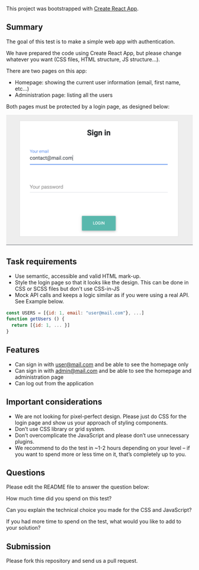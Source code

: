 This project was bootstrapped with [Create React App](https://github.com/facebook/create-react-app).

## Summary

The goal of this test is to make a simple web app with authentication.

We have prepared the code using Create React App, but please change whatever you want (CSS files, HTML structure, JS structure...).

There are two pages on this app:

- Homepage: showing the current user information (email, first name, etc…)
- Administration page: listing all the users

Both pages must be protected by a login page, as designed below:

![Login design](design.png?raw=true)

## Task requirements

- Use semantic, accessible and valid HTML mark-up.
- Style the login page so that it looks like the design. This can be done in CSS or SCSS files but don't use CSS-in-JS
- Mock API calls and keeps a logic similar as if you were using a real API. See Example below.

```javascript
const USERS = [{id: 1, email: "user@mail.com"}, ...]
function getUsers () {
  return [{id: 1, ... }]
}
```

## Features

- Can sign in with [user@mail.com](mailto:user@mail.com) and be able to see the homepage only
- Can sign in with [admin@mail.com](mailto:admin@mail.com) and be able to see the homepage and administration page
- Can log out from the application

## Important considerations

- We are not looking for pixel-perfect design. Please just do CSS for the login page and show us your approach of styling components.
- Don’t use CSS library or grid system.
- Don’t overcomplicate the JavaScript and please don’t use unnecessary plugins.
- We recommend to do the test in ~1-2 hours depending on your level – if you want to spend more or less time on it, that’s completely up to you.

## Questions

Please edit the README file to answer the question below:

How much time did you spend on this test?

Can you explain the technical choice you made for the CSS and JavaScript?

If you had more time to spend on the test, what would you like to add to your solution?


## Submission

Please fork this repository and send us a pull request.
